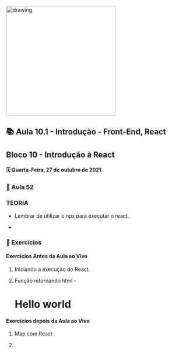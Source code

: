 <img src="https://user-images.githubusercontent.com/87394535/129942939-007fc304-2ac0-431d-b018-685951e5750f.png" alt="drawing" width="300"/>

## 📚 Aula 10.1 - Introdução - Front-End, React

## Bloco 10 - Introdução à React

#### 🗓️ Quarta-Feira, 27 de outubro de 2021

### 📖 Aula 52

### TEORIA

- Lembrar de utilizar o npx para executar o react.

-

### 📓 Exercícios

#### Exercícios Antes da Aula ao Vivo

1. Iniciando a execução do React.

2. Função retornando html - <h1> Hello world </h1>

#### Exercícios depois da Aula ao Vivo

1. Map com React

2.
